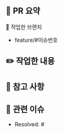 ## 🌴 PR 요약

🌱 작업한 브랜치
- feature/#이슈번호

## ✏️ 작업한 내용


## 📌 참고 사항
<!-- 참고할 사항이 있다면 적어주세요. -->

## 📮 관련 이슈
- Resolved: #
